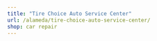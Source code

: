 ```yaml
---
title: "Tire Choice Auto Service Center"
url: /alameda/tire-choice-auto-service-center/
shop: car repair
---
```

